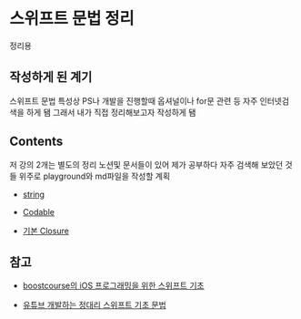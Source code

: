 # 스위프트 문법 정리

정리용
<br/>

## 작성하게 된 계기

스위프트 문법 특성상 PS나 개발을 진행할때 옵셔널이나 for문 관련 등 자주 인터넷검색을 하게 됌 그래서 내가 직접 정리해보고자 작성하게 됌
<br/>

## Contents

저 강의 2개는 별도의 정리 노션및 문서들이 있어 제가 공부하다 자주 검색해 보았던 것들 위주로 playground와 md파일을 작성할 계획
<bt/>

- [string](https://github.com/BOLTB0X/Swift_Study/blob/main/swiftGrammar/playground/stringMethod.md)
  <br/>

- [Codable](https://github.com/BOLTB0X/Swift_Study/blob/main/swiftGrammar/playground/codable.md)
  <br/>

- [기본 Closure]()
  <br/>

## 참고

- [boostcourse의 iOS 프로그래밍을 위한 스위프트 기초](https://www.boostcourse.org/mo122/notices/9880)
  <br/>

- [유튜브 개발하는 정대리 스위프트 기초 문법](https://www.youtube.com/watch?v=EXtpt5Skzck&list=PLgOlaPUIbynoqbQw_erl3L2w7vfOTCtFD)
